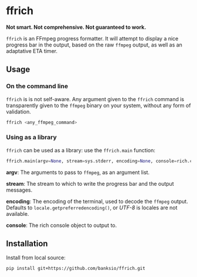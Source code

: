 # ffrich

**Not smart. Not comprehensive. Not guaranteed to work.**


`ffrich` is an FFmpeg progress formatter. It will attempt to display a
nice progress bar in the output, based on the raw `ffmpeg` output, as
well as an adaptative ETA timer.


## Usage

### On the command line

`ffrich` is is not self-aware. Any argument given to the `ffrich`
command is transparently given to the `ffmpeg` binary on
your system, without any form of validation.

```sh
ffrich <any_ffmpeg_command>
```

### Using as a library

`ffrich` can be used as a library: use the `ffrich.main`
function:

```python
ffrich.main(argv=None, stream=sys.stderr, encoding=None, console=rich.console.Console):
```

**argv**:   The arguments to pass to `ffmpeg`, as an argument list.

**stream**:   The stream to which to write the progress bar and the output
    messages.

**encoding**:   The encoding of the terminal, used to decode the `ffmpeg` output.
    Defaults to `locale.getpreferredencoding()`, or *UTF-8* is locales
    are not available.

**console**: The rich console object to output to.

## Installation

Install from local source:

```sh
pip install git+https://github.com/banksio/ffrich.git
```
